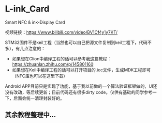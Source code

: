 # L-ink_Card
Smart NFC &amp; ink-Display Card

视频链接：https://www.bilibili.com/video/BV1Cf4y1y7KT/

STM32固件不是keil工程（当然也可以自己把源文件复制到keil工程下，代码不多），有几点注意的：
* 如果想在Clion中编译工程的话可以参考我这篇教程：https://zhuanlan.zhihu.com/p/145801160
* 如果想在Keil中编译工程的话可以打开项目的.ioc文件，生成MDK工程即可（NFC库也可以在这里下载）

Android APP目前只是实现了功能，基于我以前做的一个算法验证框架做的，UI还没有改动，等后续更新；目前代码还有很多dirty code，仅供有基础的同学参考一下，后面会统一清理封装好的。



## 其余教程整理中...
